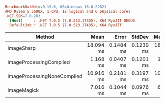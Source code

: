 ``` ini

BenchmarkDotNet=v0.13.0, OS=Windows 10.0.22621
AMD Ryzen 5 5600X, 1 CPU, 12 logical and 6 physical cores
.NET SDK=7.0.203
  [Host]     : .NET 7.0.5 (7.0.523.17405), X64 RyuJIT DEBUG
  DefaultJob : .NET 7.0.5 (7.0.523.17405), X64 RyuJIT


```
|                      Method |      Mean |     Error |    StdDev |    Median |
|---------------------------- |----------:|----------:|----------:|----------:|
|                  ImageSharp | 18.094 ms | 0.1484 ms | 0.1239 ms | 18.113 ms |
|     ImageProcessingCompiled |  1.168 ms | 0.0407 ms | 0.1201 ms |  1.226 ms |
| ImageProcessingNoneCompiled | 10.916 ms | 0.2181 ms | 0.3197 ms | 10.842 ms |
|                 ImageMagick |  7.016 ms | 0.1044 ms | 0.0976 ms |  6.998 ms |
